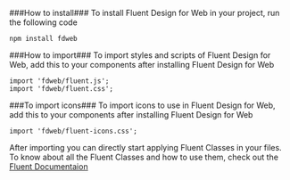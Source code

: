###How to install###
To install Fluent Design for Web in your project, run the following code
```
npm install fdweb
```

###How to import###
To import styles and scripts of Fluent Design for Web, add this to your components after installing Fluent Design for Web
```
import 'fdweb/fluent.js';
import 'fdweb/fluent.css';

```

###To import icons###
To import icons to use in Fluent Design for Web, add this to your components after installing Fluent Design for Web
```
import 'fdweb/fluent-icons.css';

```

After importing you can directly start applying Fluent Classes in your files. To know about all the Fluent Classes and how to 
use them, check out the [Fluent Documentaion](http://fluentdesignforweb.github.io/documentation/)
